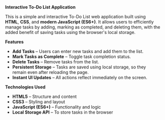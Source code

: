 **Interactive To-Do List Application**

This is a simple and interactive To-Do List web application built using **HTML**, **CSS**, and **modern JavaScript (ES6+)**. It allows users to efficiently manage tasks by adding, marking as completed, and deleting them, with the added benefit of saving tasks using the browser's local storage.

**Features**

- **Add Tasks** – Users can enter new tasks and add them to the list.
- **Mark Tasks as Complete** – Toggle task completion status.
- **Delete Tasks** – Remove tasks from the list.
- **Persistent Storage** – Tasks are saved using local storage, so they remain even after reloading the page.
- **Instant UI Updates** – All actions reflect immediately on the screen.


**Technologies Used**

- **HTML5** – Structure and content  
- **CSS3** – Styling and layout  
- **JavaScript (ES6+)** – Functionality and logic  
- **Local Storage API** – To store tasks in the browser
